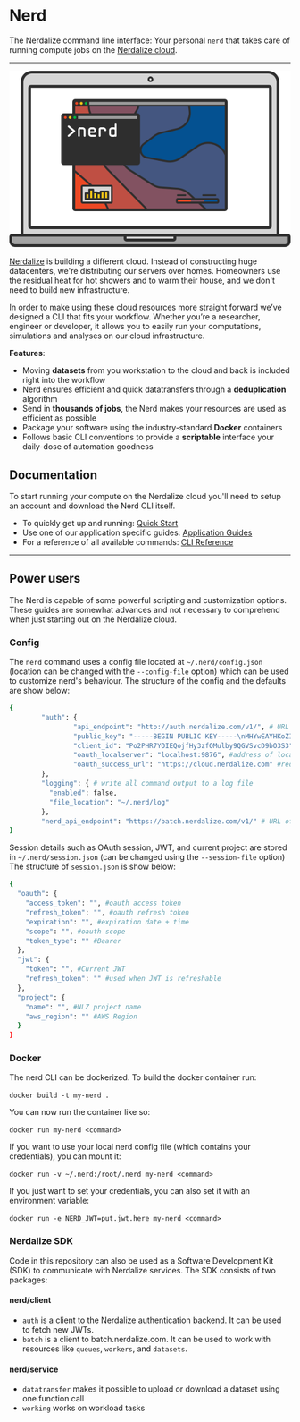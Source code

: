 # Nerd
The Nerdalize command line interface: Your personal `nerd` that takes care of running compute jobs on the [Nerdalize cloud](https://www.nerdalize.com/).

---

<img src="./nerd.svg">

[Nerdalize](https://www.nerdalize.com/) is building a different cloud. Instead of constructing huge datacenters, we're distributing our servers over homes. Homeowners use the residual heat for hot showers and to warm their house, and we don't need to build new infrastructure.

In order to make using these cloud resources more straight forward we’ve designed a CLI that fits your workflow. Whether you’re a researcher, engineer or developer, it allows you to easily run your computations, simulations and analyses on our cloud infrastructure.

__Features__:
  - Moving __datasets__ from you workstation to the cloud and back is included right into the workflow
  - Nerd ensures efficient and quick datatransfers through a __deduplication__ algorithm
  - Send in __thousands of jobs__, the Nerd makes your resources are used as efficient as possible
  - Package your software using the industry-standard __Docker__ containers
  - Follows basic CLI conventions to provide a __scriptable__ interface your daily-dose of automation goodness

## Documentation
To start running your compute on the Nerdalize cloud you'll need to setup an account and download the Nerd CLI itself.

  - To quickly get up and running: [Quick Start](https://www.nerdalize.com/docs/)
  - Use one of our application specific guides: [Application Guides](https://www.nerdalize.com/applications/)
  - For a reference of all available commands: [CLI Reference](https://www.nerdalize.com/docs/reference/cli/)

---

## Power users
The Nerd is capable of some powerful scripting and customization options. These guides are somewhat advances and not necessary to comprehend when just starting out on the Nerdalize cloud.

### Config

The `nerd` command uses a config file located at `~/.nerd/config.json` (location can be changed with the `--config-file` option) which can be used to customize nerd's behaviour.
The structure of the config and the defaults are show below:
```bash
{
        "auth": {
                "api_endpoint": "http://auth.nerdalize.com/v1/", # URL of authentication server
                "public_key": "-----BEGIN PUBLIC KEY-----\nMHYwEAYHKoZIzj0CAQYFK4EEACIDYgAEBthEmchVCtA3ZPXqiCXdj+7/ZFuhxRgx\ngrTxIHK+b0vEqKqA3O++ggD1GgjqtTfNLGUjLCE3KxyIN78TsK+HU4VVexTjlWXy\nWPtidD68xGD0JVPU1cSfu8iP0XzwgttG\n-----END PUBLIC KEY-----\n", # Public key used to verify JWT signature
                "client_id": "Po2PHR7YOIEQojfHy3zfOMulby9QGVSvcD9bO3S3", #OAuth client ID
                "oauth_localserver": "localhost:9876", #address of local oauth server
                "oauth_success_url": "https://cloud.nerdalize.com" #redirect URL after successful login
        },
        "logging": { # write all command output to a log file
          "enabled": false,
          "file_location": "~/.nerd/log"
        },
        "nerd_api_endpoint": "https://batch.nerdalize.com/v1/" # URL of nerdalize API (NCE)
}
```

Session details such as OAuth session, JWT, and current project are stored in `~/.nerd/session.json` (can be changed using the `--session-file` option)
The structure of `session.json` is show below:
```bash
{
  "oauth": {
  	"access_token": "", #oauth access token
  	"refresh_token": "", #oauth refresh token
  	"expiration": "", #expiration date + time
  	"scope": "", #oauth scope
  	"token_type": "" #Bearer
  },
  "jwt": {
    "token": "", #Current JWT
    "refresh_token": "" #used when JWT is refreshable
  },
  "project": {
    "name": "", #NLZ project name
    "aws_region": "" #AWS Region
  }
}
```

### Docker

The nerd CLI can be dockerized. To build the docker container run:

```docker build -t my-nerd .```

You can now run the container like so:

```docker run my-nerd <command>```

If you want to use your local nerd config file (which contains your credentials), you can mount it:

```docker run -v ~/.nerd:/root/.nerd my-nerd <command>```

If you just want to set your credentials, you can also set it with an environment variable:

```docker run -e NERD_JWT=put.jwt.here my-nerd <command>```

### Nerdalize SDK

Code in this repository can also be used as a Software Development Kit (SDK) to communicate with Nerdalize services. The SDK consists of two packages:

#### nerd/client

* `auth` is a client to the Nerdalize authentication backend. It can be used to fetch new JWTs.
* `batch` is a client to batch.nerdalize.com. It can be used to work with resources like `queues`, `workers`, and `datasets`.

#### nerd/service

* `datatransfer` makes it possible to upload or download a dataset using one function call
* `working` works on workload tasks
